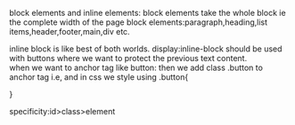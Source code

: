block elements and inline elements:
block elements take the whole block ie the complete width of the page
block elements:paragraph,heading,list items,header,footer,main,div etc.



inline block is like best of both worlds.
display:inline-block should be used with buttons where we want to protect the previous text content.  
when we want to anchor tag like button:
then we add class .button to anchor tag
i.e, <a class="button">
and in css we style using .button{

}

specificity:id>class>element